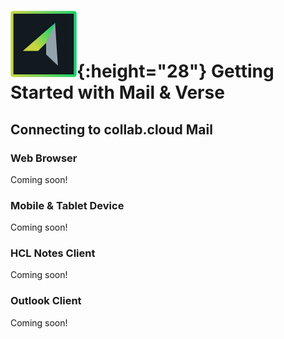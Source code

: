 # ![Verse Logo](/assets/images/HCL_Verse_Master.png){:height="28"} Getting Started with Mail & Verse

## Connecting to __collab.cloud__ Mail

### Web Browser

Coming soon!

### Mobile & Tablet Device

Coming soon!

### HCL Notes Client

Coming soon!

### Outlook Client

Coming soon!

